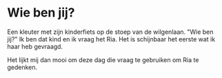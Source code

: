 # Wie ben jij?
Een kleuter met zijn kinderfiets op de stoep van de wilgenlaan. "Wie ben jij?" Ik ben dat kind en ik vraag het Ria. Het is schijnbaar het eerste wat ik haar heb gevraagd.

Het lijkt mij dan mooi om deze dag die vraag te gebruiken om Ria te gedenken.

